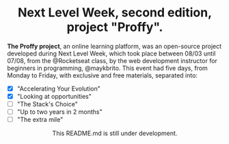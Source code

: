 <h1 align="center">Next Level Week, second edition, project "Proffy".</h1>

**The Proffy project**, an online learning platform, was an open-source project developed during Next Level Week, which took place between 08/03 until 07/08, from the @Rocketseat class, by the web development instructor for beginners in programming, @maykbrito.
This event had five days, from Monday to Friday, with exclusive and free materials, separated into:
- [x] "Accelerating Your Evolution"
- [x] "Looking at opportunities"
- [ ] "The Stack's Choice"
- [ ] "Up to two years in 2 months"
- [ ] "The extra mile"

<p align=center>This README.md is still under development.</p>
